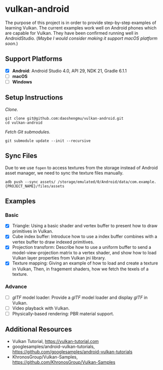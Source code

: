 # vulkan-android
The purpose of this project is in order to provide step-by-step examples of learning Vulkan. The current examples work well on Android phones which are capable for Vulkan. They have been confirmed running well in AndroidStudio. (*Maybe I would consider making it support macOS platform soon.*)

## Support Platforms
- [x] **Android**: Android Studio 4.0, API 29, NDK 21, Gradle 6.1.1
- [ ] **macOS**
- [ ] **Windows**

## Setup Instructions
*Clone.*
```
git clone git@github.com:daoshengmu/vulkan-android.git
cd vulkan-android
```
*Fetch Git submodules.*
```
git submodule update --init --recursive
```

## Sync Files
Due to we use `fopen` to access textures from the storage instead of Android asset manager, we need to sync the texture files manually.
```
adb push --sync assets/ /storage/emulated/0/Android/data/com.example.{PROJECT_NAME}/files/assets
```

## Examples
### Basic
- [x] Triangle: Using a basic shader and vertex buffer to present how to draw primitives in Vulkan.
- [x] Cube index buffer: Introduce how to use a index buffer combines with a vertex buffer to draw indexed primitives. 
- [x] Projection transform: Describe how to use a uniform buffer to send a model-view-projection matrix to a vertex shader, and show how to load Vulkan layer properties from Vulkan jni library.
- [x] Texture mapping: Giving an example of how to load and create a texture in Vulkan, Then, in fragement shaders, how we fetch the texels of a texture.

### Advance
- [ ] *glTF* model loader: Provide a *glTF* model loader and display *glTF* in Vulkan.
- [ ] Video playback with Vulkan.
- [ ] Physically-based rendering: PBR material support.

## Additional Resources
- Vulkan Tutorial, https://vulkan-tutorial.com
- googlesamples/android-vulkan-tutorials, https://github.com/googlesamples/android-vulkan-tutorials
- KhronosGroup/Vulkan-Samples, https://github.com/KhronosGroup/Vulkan-Samples